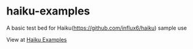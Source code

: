 # haiku-examples
A basic test bed for Haiku(https://github.com/influx6/haiku) sample use 


View at [Haiku Examples](http://influx6.github.io/haiku-examples)
